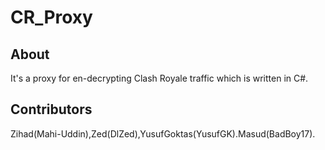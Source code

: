 # CR_Proxy

## About
It's a proxy for en-decrypting Clash Royale traffic which is written in C#.

## Contributors
Zihad(Mahi-Uddin),Zed(DlZed),YusufGoktas(YusufGK).Masud(BadBoy17).

